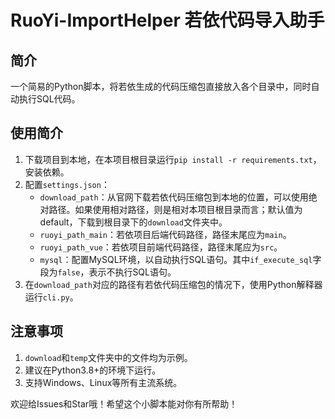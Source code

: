 # RuoYi-ImportHelper 若依代码导入助手

## 简介
一个简易的Python脚本，将若依生成的代码压缩包直接放入各个目录中，同时自动执行SQL代码。

## 使用简介
1. 下载项目到本地，在本项目根目录运行`pip install -r requirements.txt`，安装依赖。
2. 配置`settings.json`：
   - `download_path`：从官网下载若依代码压缩包到本地的位置，可以使用绝对路径。如果使用相对路径，则是相对本项目根目录而言；默认值为default，下载到根目录下的`download`文件夹中。
   - `ruoyi_path_main`：若依项目后端代码路径，路径末尾应为`main`。
   - `ruoyi_path_vue`：若依项目前端代码路径，路径末尾应为`src`。
   - `mysql`：配置MySQL环境，以自动执行SQL语句。其中`if_execute_sql`字段为`false`，表示不执行SQL语句。
3. 在`download_path`对应的路径有若依代码压缩包的情况下，使用Python解释器运行`cli.py`。

## 注意事项
1. `download`和`temp`文件夹中的文件均为示例。
2. 建议在Python3.8+的环境下运行。
3. 支持Windows、Linux等所有主流系统。

欢迎给Issues和Star哦！希望这个小脚本能对你有所帮助！